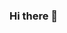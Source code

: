 ### Hi there 👋

<!--
**danialkhan02/danialkhan02** is a ✨ _special_ ✨ repository because its `README.md` (this file) appears on your GitHub profile.

###👋 Hi, I’m @danialkhan02
###👀 I’m interested in Artificial Intelligence and Data Science
###🌱 I’m currently learning C,C++, Python, Go
###💞️ I’m looking to collaborate on Software Development projects and app development
###📫 How to reach me dani.khan@mail.utoronto.ca
